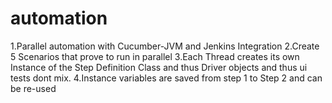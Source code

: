 # automation
1.Parallel automation with Cucumber-JVM and Jenkins Integration
2.Create 5 Scenarios that prove to run in parallel 
3.Each Thread creates its own Instance of the Step Definition Class and thus Driver objects and thus ui tests dont mix.
4.Instance variables are saved from step 1 to Step 2 and can be re-used


